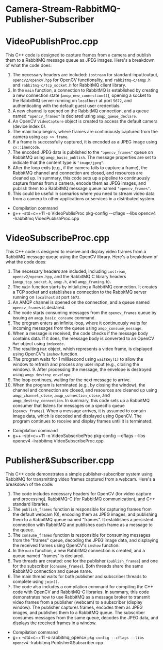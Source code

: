 # Camera-Stream-RabbitMQ-Publisher-Subscriber

# VideoPublishProc.cpp

This C++ code is designed to capture frames from a camera and publish them to a RabbitMQ message queue as JPEG images. Here's a breakdown of what the code does: 
1. The necessary headers are included: `iostream` for standard input/output, `opencv2/opencv.hpp` for OpenCV functionality, and `rabbitmq-c/amqp.h` and `rabbitmq-c/tcp_socket.h` for RabbitMQ client library.
2. In the `main` function, a connection to RabbitMQ is established by creating a new connection state (`amqp_new_connection()`), opening a socket to the RabbitMQ server running on `localhost` at port `5672`, and authenticating with the default guest user credentials.
3. A new channel is opened on the RabbitMQ connection, and a queue named `"opencv_frames"` is declared using `amqp_queue_declare`.
4. An OpenCV `VideoCapture` object is created to access the default camera (device index 0).
5. The main loop begins, where frames are continuously captured from the camera using `cap >> frame`.
6. If a frame is successfully captured, it is encoded as a JPEG image using `cv::imencode`.
7. The encoded JPEG data is published to the `"opencv_frames"` queue on RabbitMQ using `amqp_basic_publish`. The message properties are set to indicate that the content type is `"image/jpeg"`.
8. After the loop exits (e.g., if the camera fails to capture a frame), the RabbitMQ channel and connection are closed, and resources are cleaned up. In summary, this code sets up a pipeline to continuously capture frames from a camera, encode them as JPEG images, and publish them to a RabbitMQ message queue named `"opencv_frames"`.
9. This could be useful in scenarios where you need to stream video data from a camera to other applications or services in a distributed system.
    
- Compilation command
- g++ -std=c++11 -o VideoPublisProc pkg-config --cflags --libs opencv4 -lrabbitmq VideoPublishProc.cpp

# VideoSubscribeProc.cpp

This C++ code is designed to receive and display video frames from a RabbitMQ message queue using the OpenCV library. Here's a breakdown of what the code does: 
1. The necessary headers are included, including `iostream`, `opencv2/opencv.hpp`, and the RabbitMQ C library headers (`amqp_tcp_socket.h`, `amqp.h`, and `amqp_framing.h`).
2. The `main` function starts by initializing a RabbitMQ connection. It creates a TCP socket and establishes a connection to the RabbitMQ server running on `localhost` at port `5672`.
3. An AMQP channel is opened on the connection, and a queue named `opencv_frames` is declared.
4. The code starts consuming messages from the `opencv_frames` queue by issuing an `amqp_basic_consume` command.
5. The program enters an infinite loop, where it continuously waits for incoming messages from the queue using `amqp_consume_message`.
6. When a message is received, the code checks if the message body contains data. If it does, the message body is converted to an OpenCV `Mat` object using `imdecode`.
7. The resulting `Mat` object, which represents a video frame, is displayed using OpenCV's `imshow` function.
8. The program waits for 1 millisecond using `waitKey(1)` to allow the window to refresh and process any user input (e.g., closing the window). 9. After processing the message, the envelope is destroyed using `amqp_destroy_envelope`.
10. The loop continues, waiting for the next message to arrive.
11. When the program is terminated (e.g., by closing the window), the channel and connection are closed, and resources are cleaned up using `amqp_channel_close`, `amqp_connection_close`, and `amqp_destroy_connection`. In summary, this code sets up a RabbitMQ consumer that listens for messages on a specific queue (`opencv_frames`). When a message arrives, it is assumed to contain image data, which is decoded and displayed using OpenCV. The program continues to receive and display frames until it is terminated.
  
- Compilation command
- g++ -std=c++11 -o VideoSubscribeProc pkg-config --cflags --libs opencv4 -lrabbitmq VideoSubscribeProc.cpp


# Publisher&Subscriber.cpp

This C++ code demonstrates a simple publisher-subscriber system using RabbitMQ for transmitting video frames captured from a webcam. Here's a breakdown of the code: 
1. The code includes necessary headers for OpenCV (for video capture and processing), RabbitMQ-C (for RabbitMQ communication), and C++ standard libraries.
2. The `publish_frames` function is responsible for capturing frames from the default webcam (0), encoding them as JPEG images, and publishing them to a RabbitMQ queue named "frames". It establishes a persistent connection with RabbitMQ and publishes each frame as a message to the queue.
3. The `consume_frames` function is responsible for consuming messages from the "frames" queue, decoding the JPEG image data, and displaying the received frames using OpenCV's `imshow` function.
4. In the `main` function, a new RabbitMQ connection is created, and a queue named "frames" is declared.
5. Two threads are created: one for the publisher (`publish_frames`) and one for the subscriber (`consume_frames`). Both threads share the same RabbitMQ connection and queue name.
6. The main thread waits for both publisher and subscriber threads to complete using `join()`.
7. The code also includes a compilation command for compiling the C++ code with OpenCV and RabbitMQ-C libraries. In summary, this code demonstrates how to use RabbitMQ as a message broker to transmit video frames from a publisher (webcam) to a subscriber (display window). The publisher captures frames, encodes them as JPEG images, and publishes them to a RabbitMQ queue. The subscriber consumes messages from the same queue, decodes the JPEG data, and displays the received frames in a window.

- Compilation command
- g++ -std=c++11 -o rabbitmq_opencv `pkg-config --cflags --libs opencv4` -lrabbitmq Publisher&Subscriber.cpp
